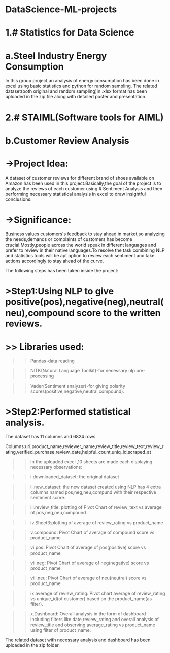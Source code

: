 # DataScience-ML-projects
# 1.# Statistics for Data Science

# a.Steel Industry Energy Consumption
In this group project,an analysis of energy consumption has been done in excel using basic statistics and python for random sampling.
The related dataset(both original and random sampling)in .xlsx format has been uploaded in the zip file along with detailed poster and presentation.

# 2.# STAIML(Software tools for AIML)

# b.Customer Review Analysis

# ->Project Idea:
A dataset of customer reviews for different brand of shoes available on Amazon has been used in this project.Basically,the goal of the project is to analyze the reviews of each customer using # Sentiment Analysis and then performing necessary statistical analysis in excel to draw insightful conclusions.

# ->Significance:
Business values customers's feedback to stay ahead in market,so analyzing the needs,demands or complaints of customers has become crucial.Mostly,people across the world speak in different languages and prefer to review in their native languages.To resolve the task combining NLP and statistics tools will be apt option to review each sentiment and take actions accordingly to stay ahead of the curve.


The following steps has been taken inside the project:

# >Step1:Using NLP to give positive(pos),negative(neg),neutral(neu),compound score to the written reviews.

# >> Libraries used:

>> Pandas-data reading

>> NlTK(Natural Language Toolkit)-for necessary nlp pre-processing

>> Vader(Sentiment analyzer)-for giving polarity scores(positive,negative,neutral,compound).

# >Step2:Performed statistical analysis.
The dataset has 11 columns and 6824 rows.

Columns:url,product_name,reviewer_name,review_title,review_text,review_rating,verified_purchase,review_date,helpful_count,uniq_id,scraped_at



>>In the uploaded excel ,10 sheets are made each displaying necessary observations:

>>i.downloaded_dataset: the original dataset

>>ii.new_dataset: the new dataset created using NLP has 4 extra columns named pos,neg,neu,compund with their respective sentiment score.

>>iii.review_title: plotting of Pivot Chart of review_text vs average of pos,neg,neu,compound

>>iv.Sheet3:plotting of average of review_rating vs product_name

>>v.compound: Pivot Chart of average of compound score vs product_name

>>vi.pos: Pivot Chart of average of pos(positive) score vs product_name

>>vii.neg: Pivot Chart of average of neg(negative) score vs product_name

>>viii.neu: Pivot Chart of average of neu(neutral) score vs product_name

>>ix.average of review_rating: Pivot chart average of review_rating vs unique_id(of customer) based on the product_name(as filter).

>>x.Dashboard: Overall analysis in the form of dashboard including filters like date,review_rating and overall analysis of review_title and observing average_rating vs product_name using filter of product_name.



The related dataset with necessary analysis and dashboard has been uploaded in the zip folder.
